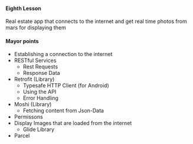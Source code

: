 #### Eighth Lesson

Real estate app that connects to the internet and get real time photos from mars for displaying them

#### Mayor points

* Establishing a connection to the internet 
* RESTful Services
  * Rest Requests
  * Response Data
* Retrofit (Library)
  * Typesafe HTTP Client (for Android)
  * Using the API
  * Error Handling
* Moshi (Library)
  * Fetching content from Json-Data
* Permissons
* Display Images that are loaded from the internet
  * Glide Library
* Parcel

